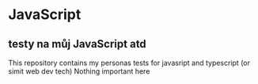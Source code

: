 # JavaScript
testy na můj JavaScript atd
---
This repository contains my personas tests for javasript and typescript (or simit web dev tech)
Nothing important here
